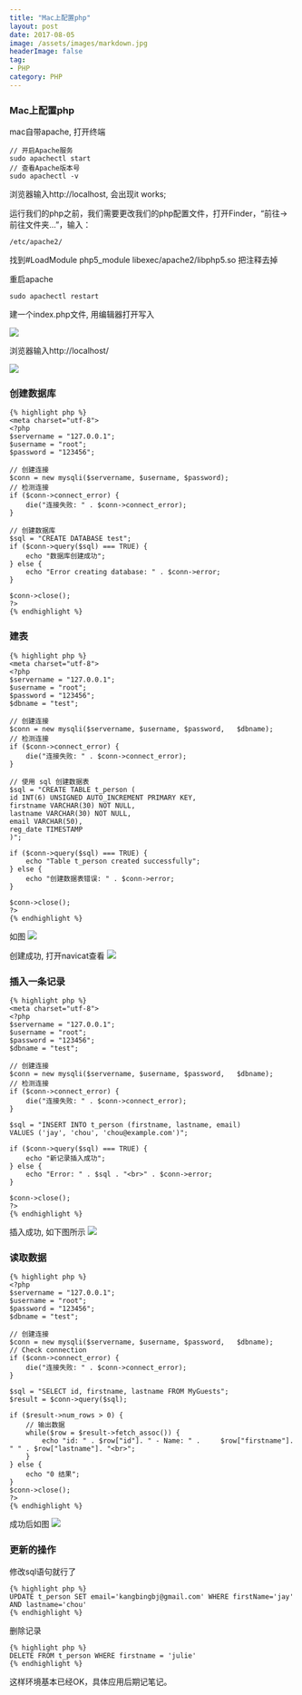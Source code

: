 ```yaml
---
title: "Mac上配置php"
layout: post
date: 2017-08-05
image: /assets/images/markdown.jpg
headerImage: false
tag:
- PHP
category: PHP
---
```


### Mac上配置php

mac自带apache, 打开终端
	
	// 开启Apache服务  
	sudo apachectl start  
	// 查看Apache版本号  
	sudo apachectl -v  
	
浏览器输入http://localhost, 会出现it works;

运行我们的php之前，我们需要更改我们的php配置文件，打开Finder，“前往->前往文件夹...”，输入：

	/etc/apache2/  
	
找到#LoadModule php5_module libexec/apache2/libphp5.so 把注释去掉

重启apache

	sudo apachectl restart 
	
建一个index.php文件, 用编辑器打开写入<?php phpinfo(); ?> 

![](https://ws1.sinaimg.cn/large/9e1008a3ly1fi8ydmdvtoj20b507p3yj.jpg)

浏览器输入http://localhost/

![](https://ws1.sinaimg.cn/mw690/9e1008a3ly1fi8yf7pb4dj20tp0p442t.jpg)

### 创建数据库

	{% highlight php %}
	<meta charset="utf-8">
	<?php
	$servername = "127.0.0.1";
	$username = "root";
	$password = "123456";

	// 创建连接
	$conn = new mysqli($servername, $username, $password);
	// 检测连接
	if ($conn->connect_error) {
    	die("连接失败: " . $conn->connect_error);
	} 

	// 创建数据库
	$sql = "CREATE DATABASE test";
	if ($conn->query($sql) === TRUE) {
    	echo "数据库创建成功";
	} else {
    	echo "Error creating database: " . $conn->error;
	}

	$conn->close();
	?>
	{% endhighlight %}
	
### 建表

	{% highlight php %}
	<meta charset="utf-8">
	<?php
	$servername = "127.0.0.1";
	$username = "root";
	$password = "123456";
	$dbname = "test";

	// 创建连接
	$conn = new mysqli($servername, $username, $password, 	$dbname);
	// 检测连接
	if ($conn->connect_error) {
    	die("连接失败: " . $conn->connect_error);
	} 

	// 使用 sql 创建数据表
	$sql = "CREATE TABLE t_person (
	id INT(6) UNSIGNED AUTO_INCREMENT PRIMARY KEY, 
	firstname VARCHAR(30) NOT NULL,
	lastname VARCHAR(30) NOT NULL,
	email VARCHAR(50),
	reg_date TIMESTAMP
	)";

	if ($conn->query($sql) === TRUE) {
    	echo "Table t_person created successfully";
	} else {
    	echo "创建数据表错误: " . $conn->error;
	}

	$conn->close();
	?>
	{% endhighlight %}

如图
![](https://ws1.sinaimg.cn/large/9e1008a3ly1fiayuhxvbwj20e2071dfz.jpg)

创建成功, 打开navicat查看
 ![](https://ws1.sinaimg.cn/mw690/9e1008a3ly1fi8ylfragkj20oh0e8ac0.jpg)
 
 
### 插入一条记录
	
	{% highlight php %}
	<meta charset="utf-8">
	<?php
	$servername = "127.0.0.1";
	$username = "root";
	$password = "123456";
	$dbname = "test";

	// 创建连接
	$conn = new mysqli($servername, $username, $password, 	$dbname);
	// 检测连接
	if ($conn->connect_error) {
    	die("连接失败: " . $conn->connect_error);
	} 

	$sql = "INSERT INTO t_person (firstname, lastname, email)
	VALUES ('jay', 'chou', 'chou@example.com')";

	if ($conn->query($sql) === TRUE) {
    	echo "新记录插入成功";
	} else {
    	echo "Error: " . $sql . "<br>" . $conn->error;
	}

	$conn->close();
	?>
	{% endhighlight %}

插入成功, 如下图所示
![](https://ws1.sinaimg.cn/mw690/9e1008a3ly1fi8ysllp4rj20s30c0jtl.jpg)


###	读取数据

	{% highlight php %}
	<?php
	$servername = "127.0.0.1";
	$username = "root";
	$password = "123456";
	$dbname = "test";
 
	// 创建连接
	$conn = new mysqli($servername, $username, $password, 	$dbname);
	// Check connection
	if ($conn->connect_error) {
    	die("连接失败: " . $conn->connect_error);
	} 
 
	$sql = "SELECT id, firstname, lastname FROM MyGuests";
	$result = $conn->query($sql);
 
	if ($result->num_rows > 0) {
    	// 输出数据
    	while($row = $result->fetch_assoc()) {
        	echo "id: " . $row["id"]. " - Name: " . 	$row["firstname"]. " " . $row["lastname"]. "<br>";
    	}
	} else {
    	echo "0 结果";
	}
	$conn->close();
	?>
	{% endhighlight %}
	
	
成功后如图
![](https://ws1.sinaimg.cn/mw690/9e1008a3ly1fi8zcjeix1j20dj05ejrn.jpg)

### 更新的操作
修改sql语句就行了

	{% highlight php %}
	UPDATE t_person SET email='kangbingbj@gmail.com' WHERE firstName='jay' AND lastname='chou'
	{% endhighlight %}
	
删除记录

	{% highlight php %}
	DELETE FROM t_person WHERE firstname = 'julie'
	{% endhighlight %}
	

这样环境基本已经OK，具体应用后期记笔记。